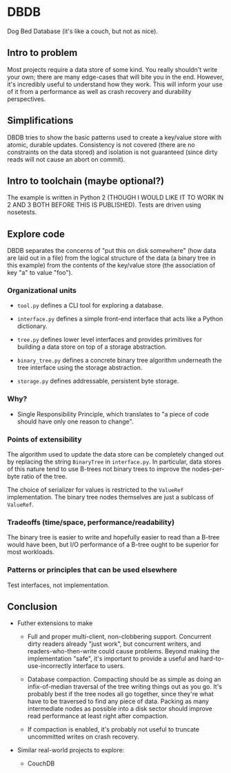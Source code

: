 DBDB
====

Dog Bed Database (it's like a couch, but not as nice).


Intro to problem
----------------

Most projects require a data store of some kind.
You really shouldn't write your own;
there are many edge-cases that will bite you in the end.
However,
it's incredibly useful to understand
how they work.
This will inform your use of it
from a performance
as well as crash recovery
and durability perspectives.


Simplifications
---------------

DBDB tries to show the basic patterns used
to create a key/value store
with atomic, durable updates.
Consistency is not covered
(there are no constraints on the data stored)
and isolation is not guaranteed
(since dirty reads will not cause an abort on commit).

Intro to toolchain (maybe optional?)
------------------------------------

The example is written in Python 2
(THOUGH I WOULD LIKE IT TO WORK IN 2 AND 3 BOTH BEFORE THIS IS PUBLISHED).
Tests are driven using nosetests.


Explore code
------------

DBDB  separates the concerns of "put this on disk somewhere"
(how data are laid out in a file)
from the logical structure of the data
(a binary tree in this example)
from the contents of the key/value store
(the association of key "a" to value "foo").


### Organizational units

* ``tool.py`` defines
    a CLI tool for exploring a database.

* ``interface.py`` defines
    a simple front-end interface
    that acts like a Python dictionary.

* ``tree.py`` defines
    lower level interfaces
    and provides primitives
    for building a data store
    on top of a storage abstraction.

* ``binary_tree.py`` defines
    a concrete binary tree algorithm
    underneath the tree interface
    using the storage abstraction.

* ``storage.py`` defines
    addressable, persistent byte storage.

### Why?

* Single Responsibility Principle,
    which translates to
    "a piece of code should have only one reason to change".

### Points of extensibility

The algorithm used to update the data store
can be completely changed out
by replacing the string ``BinaryTree`` in ``interface.py``.
In particular,
data stores of this nature tend to use B-trees
not binary trees
to improve the nodes-per-byte ratio
of the tree.

The choice of serializer for values
is restricted to
the ``ValueRef`` implementation.
The binary tree nodes themselves
are just a sublcass of ``ValueRef``.


### Tradeoffs (time/space, performance/readability)

The binary tree is easier to write
and hopefully easier to read
than a B-tree would have been,
but I/O performance of a B-tree
ought to be superior
for most workloads.

### Patterns or principles that can be used elsewhere

Test interfaces, not implementation.


Conclusion
----------

* Futher extensions to make

    - Full and proper multi-client, non-clobbering support.
        Concurrent dirty readers already "just work",
        but concurrent writers,
        and readers-who-then-write
        could cause problems.
        Beyond making the implementation "safe",
        it's important to provide a useful
        and hard-to-use-incorrectly
        interface to users.

    - Database compaction.
        Compacting should be as simple as
        doing an infix-of-median traversal of the tree
        writing things out as you go.
        It's probably best if the tree nodes all go together,
        since they're what have to be traversed
        to find any piece of data.
        Packing as many intermediate nodes as possible
        into a disk sector
        should improve read performance
        at least right after compaction.

    - If compaction is enabled,
        it's probably not useful to truncate uncommitted writes
        on crash recovery.

   
* Similar real-world projects to explore:

    - CouchDB
